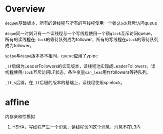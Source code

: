 # Overview
`deque0`基础版本，所有的读线程与所有的写线程使用一个锁`qlock`互斥访问queue

`deque`同一时刻只有一个读线程与一个写线程使用一个锁`qlock`互斥访问queue，所有的读线程在`rlock`的等待队列成为follower，所有的写线程在`wlock`的等待队列成为follower。

`ypipe`与`deque`版本基本相同，queue应用了ypipe

`_lf`后缀为LeaderFollowers的实现版本，读线程池实现成LeaderFollowers。读线程使用`rlock`互斥访问LF状态，条件变量`can_lead`用作followers等待队列。

`_lf_s`后缀，在`_lf`后缀的版本的基础上，读线程使用spinlock。

# affine
内存亲和性模拟
1. HSHA，写线程产生一个消息，读线程访问这个消息，消息不在L3内
